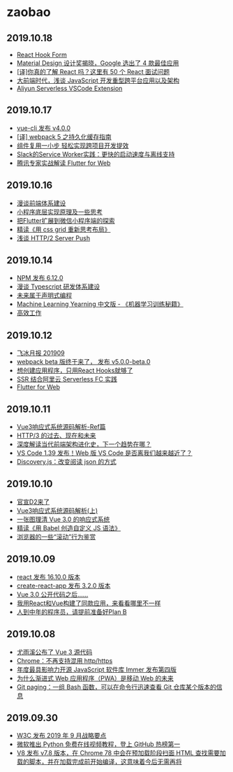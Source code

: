 # zaobao

## 2019.10.18

- [React Hook Form](https://react-hook-form.com/)
- [Material Design 设计奖揭晓，Google 选出了 4 款最佳应用](https://sspai.com/post/56961)
- [[译]你真的了解 React 吗？这里有 50 个 React 面试问题](https://www.infoq.cn/article/VuXPJws1qlIw6brU0XvA)
- [大前端时代，浅谈 JavaScript 开发重型跨平台应用以及架构](https://www.infoq.cn/article/DgXjSezFsBPqWZIyTW9O)
- [Aliyun Serverless VSCode Extension](https://github.com/alibaba/serverless-vscode)

## 2019.10.17

- [vue-cli 发布 v4.0.0](https://github.com/vuejs/vue-cli/releases/tag/v4.0.0)
- [[译] webpack 5 之持久化缓存指南](https://mp.weixin.qq.com/s?__biz=MzIzOTkwMjM0OQ==&amp;mid=2247484139&amp;idx=1&amp;sn=c8cc5c07132114ecefb2d30896c8c44a&amp;)
- [组件复用一小步 轻松实现跨项目开发提效](https://www.infoq.cn/article/SShfOu7LauoNNdHTjgSp)
- [Slack的Service Worker实践：更快的启动速度与离线支持](https://mp.weixin.qq.com/s/NPy5HLp1uQUeiHvD-zAX6Q)
- [腾讯专家实战解读 Flutter for Web](https://mp.weixin.qq.com/s/-aOKZmm27MXUO67f4EVc_A)

## 2019.10.16

- [漫谈前端体系建设](https://zhuanlan.zhihu.com/p/28299873)
- [小程序底层实现原理及一些思考](https://zhuanlan.zhihu.com/p/81775922)
- [把Flutter扩展到微信小程序端的探索](https://zhuanlan.zhihu.com/p/85765631)
- [精读《用 css grid 重新思考布局》](https://zhuanlan.zhihu.com/p/86519309)
- [浅谈 HTTP/2 Server Push](https://zhuanlan.zhihu.com/p/26757514)

## 2019.10.14

- [NPM 发布 6.12.0](https://github.com/npm/cli/releases)
- [漫谈 Typescript 研发体系建设](https://zhuanlan.zhihu.com/p/86276764)
- [未来属于声明式编程](http://djyde.github.io/blog/declarative-programming-is-the-future/)
- [Machine Learning Yearning 中文版 - 《机器学习训练秘籍》](https://github.com/deeplearning-ai/machine-learning-yearning-cn)
- [高效工作](https://zhuanlan.zhihu.com/p/85428323)

## 2019.10.12

- [飞冰月报 201909](https://zhuanlan.zhihu.com/p/85999652)
- [webpack beta 版终于来了， 发布 v5.0.0-beta.0](https://github.com/webpack/webpack/issues/9802)
- [想创建应用程序，只用React Hooks就够了](https://mp.weixin.qq.com/s/c3ZEJa_NLpqUW16zkWZucw)
- [SSR 结合阿里云 Serverless FC 实践](https://zhuanlan.zhihu.com/p/86131581)
- [Flutter for Web](https://mp.weixin.qq.com/s/krR2XsDXvakMlZWbV-VvSg)

## 2019.10.11

- [Vue3响应式系统源码解析-Ref篇 ](https://zhuanlan.zhihu.com/p/85978064)
- [HTTP/3 的过去、现在和未来 ](https://www.infoq.cn/article/x80uOvcRyxVYw3KVusUm)
- [深度解读当代前端架构进化史，下一个趋势在哪？ ](https://mp.weixin.qq.com/s?__biz=MzUxMzcxMzE5Ng==&mid=2247492611&idx=1&sn=1cb8a1e8815bbc25710fef4a0959680f)
- [VS Code 1.39 发布！Web 版 VS Code 是否离我们越来越近了？](https://zhuanlan.zhihu.com/p/85662322)
- [Discovery.js：改变阅读 json 的方式 ](https://github.com/discoveryjs/discovery)


## 2019.10.10

- [官宣D2来了](https://mp.weixin.qq.com/s?__biz=Mzg4MjE5OTI4Mw==&amp;mid=2247483679&amp;idx=1&amp;sn=ddf6006d0374fb6ab14ff7cbcad3dbbe&amp;chksm=cf5b1e83f82c979530d822fd06dc54ab864bd8ef7e0acf59dc4d0f60811621b9b39c97de7157#rd)
- [Vue3响应式系统源码解析(上)](https://juejin.im/post/5d9c9a135188252e097569bd)
- [一张图理清 Vue 3.0 的响应式系统](https://jrainlau.github.io/#/article?number=20&title=一张图理清%20Vue%203.0%20的响应式系统)
- [精读《用 Babel 创造自定义 JS 语法》](https://juejin.im/post/5d9be731f265da5bbc3e879b)
- [浏览器的一些“滚动”行为鉴赏](https://juejin.im/post/5d75adfbe51d4561e84fcc9c)

## 2019.10.09

- [react 发布 16.10.0 版本](https://github.com/facebook/react/blob/master/CHANGELOG.md#16100-september-27-2019)
- [create-react-app 发布 3.2.0 版本](https://github.com/facebook/create-react-app/releases/tag/v3.2.0)
- [Vue 3.0 公开代码之后……](https://mp.weixin.qq.com/s/_9XaMyAv0NjJRvwKEEleuw)
- [我用React和Vue构建了同款应用，来看看哪里不一样](https://mp.weixin.qq.com/s/BnstpzWPtcErWzn-LjPL4A)
- [人到中年的程序员，请提前准备好Plan B](https://mp.weixin.qq.com/s/gZUf9nDgsMQIxfwzcvGoQg)

## 2019.10.08

- [尤雨溪公布了 Vue 3 源代码](https://github.com/vuejs/vue-next)
- [Chrome：不再支持混用 http/https](https://security.googleblog.com/2019/10/no-more-mixed-messages-about-https_3.html)
- [年度最具影响力开源 JavaScript 软件库 Immer 发布第四版](https://www.infoq.cn/article/113qcUPmJvvBUJq4dTWI)
- [为什么渐进式 Web 应用程序（PWA）是移动 Web 的未来](https://ymedialabs.com/progressive-web-apps)
- [Git paging：一组 Bash 函数，可以在命令行迅速查看 Git 仓库某个版本的信息](https://gist.github.com/hutusi/e4f32e2bcd8d53ec86de8254ab0d5127)

## 2019.09.30

- [W3C 发布 2019 年 9 月战略要点](https://www.w3.org/2019/09/w3c-highlights/)
- [微软推出 Python 免费在线视频教程，登上 GitHub 热榜第一](https://github.com/microsoft/c9-python-getting-started)
- [V8 发布 v7.8 版本，在 Chrome 78 中会在预加载阶段扫面 HTML 查找需要加载的脚本，并在加载完成前开始编译，这意味着今后无需再将 <script>写在 <body>结尾处了](https://v8.dev/blog/v8-release-78)
- [HTTP 3 对 Web 开发领域做出一些重大改进，主要以 UDP 取代 TCP，用于传输层](https://blog.cloudflare.com/http3-the-past-present-and-future/)
- [精读《robot 源码 - 有限状态机》](https://zhuanlan.zhihu.com/p/84644681)

## 2019.09.27

- [深度解读当代前端架构演进与趋势，上、下两篇](https://www.infoq.cn/article/AJ0S3IDEHyusNms0bTf1)
- [Node.js 基础服务 - 摸爬滚打才不负功名尘土](https://zhuanlan.zhihu.com/p/84176287)
- [京东：将Flutter扩展到微信小程序端的探索](https://mp.weixin.qq.com/s/Unox7RPZQsyxSiH04DiGtw)
- [JavaScript 实用的 Optional Chaining 新特性](https://dev.to/lampewebdev/the-most-outstanding-new-feature-in-javascript-you-need-to-know-about-optional-chaining-2pg2)
- [关于渐进式Web应用，你需要了解的所有事](https://mp.weixin.qq.com/s/Z7SYfxzqPI11jYtV-VmGEg)

## 2019.09.25

- [react-router 发布 v5.1.0，提供了 hooks 接口，为升 6 做准备](https://github.com/ReactTraining/react-router/releases/tag/v5.1.0)
- [React 中的状态自动保存KeepAlive](https://zhuanlan.zhihu.com/p/82700889)
- [前端工程实践之可视化搭建系统](https://juejin.im/post/5d8774bff265da03ae78b2a1)
- [开源一文多发平台 ArtiPub，让文章随处可阅](https://www.v2ex.com/t/602779)
- [electron/fiddle： The easiest way to get started with Electron](https://github.com/electron/fiddle)

## 2019.09.24

- [微前端说明书](https://zhuanlan.zhihu.com/p/82051427)
- [漫画：什么是中台](https://mp.weixin.qq.com/s/rF7_xJBq4NJP6CmkW3HPpQ)
- [如何加快 Node.js 应用的启动速度，实现分钟到毫秒的转化](https://mp.weixin.qq.com/s/tbK63erZgMy5-RbhbAWgrw)
- [cURL 项目作者 Stenberg：开源项目的维护者是否应该无偿提供任何支持](https://www.infoq.cn/article/FUzeKSre1mv9iAJ4FRTR)
- [通过命令行观看 NBA](https://github.com/xxhomey19/nba-go)

## 2019.09.23

- [前端微服务在字节跳动的落地之路](https://www.infoq.cn/article/yuWiaiui6C18Od5uZiuF)
- [100 行代码实现 Promises/A+ 规范](https://mp.weixin.qq.com/s/qdJ0Xd8zTgtetFdlJL3P1g)
- [React遭遇V8性能崩溃的故事](https://mp.weixin.qq.com/s/MB6ZtCG231sp84Q7XE49Xg)
- [Profile a React App for Performance](https://kentcdodds.com/blog/profile-a-react-app-for-performance)
- [QCon 前端参会分享](https://www.infoq.cn/article/tDrRy7NSmho4FzaYP0AI)


## 2019.09.19

- [Remax - 使用真正的React 构建小程序](https://zhuanlan.zhihu.com/p/79788488)
- [[译] JavaScript 的未来是模块化?](https://www.infoq.cn/article/vRf3vuKkH67w2zQlF0jB)
- [[译]摆脱JS框架，5年web组件开发经验总结](https://mp.weixin.qq.com/s/YiCuPLbhaRVOmU54A7_r4g)
- [Visual Studio Code有哪些工程方面的亮点](https://zhuanlan.zhihu.com/vs-code)
- [软件架构指南](https://martinfowler.com/architecture/)

## 2019.09.18

- [【干货】工业聚子在 GitHub 中国首场官方见面会上的分享《打破框架的范式之争》](https://mp.weixin.qq.com/s/0YuYBqD2qWf_EgKMbow1dw)
- [浅入 React16/Fiber Part4 Concurrent Mode](https://zhuanlan.zhihu.com/p/82563945)
- [精读《React Hooks 最佳实践》](https://zhuanlan.zhihu.com/p/81752821)
- [2019 年谷歌开发者大会参与感](https://juejin.im/post/5d80a9e751882507ba2267bf)
- [Web验证的过去现在与未来](https://juejin.im/post/5d80122f51882571ed61f591)


## 2019.09.17

- [前端工程化：Docker、k8s、Serverless ](https://zhuanlan.zhihu.com/p/81735067)
- [重读Redux源码的感悟 ](https://zhuanlan.zhihu.com/p/80686394)
- [王者之战，下一代高性能跨平台 UI 渲染引擎 ](https://mp.weixin.qq.com/s?__biz=MzIyMjQ0MTU0NA==&mid=2247491762&idx=2&sn=20e7430a1184f5069a01ef412dc2e7b8)
- [[译]什么是真正的10x工程师？ ](https://mp.weixin.qq.com/s?__biz=MzUxMzcxMzE5Ng==&mid=2247492501&idx=1&sn=efb7e795fbefe3bf1ec5e71772736109)
- [2019中国用户体验行业调查报告 ](https://cdc.tencent.com/2019/09/09/2019中国用户体验行业调查报告/)

## 2019.09.16

- [iceworks 问卷调查，欢迎大家填写](https://survey.taobao.com/apps/zhiliao/BG40bHNCK)
- [【译】W3C 首次发布小程序标准化白皮书](https://www.infoq.cn/article/EYWyxH5KcN0erxYkMLvG)
- [immer 发布 v4 版本](https://github.com/immerjs/immer/releases)
- [GitHub Actions 入门教程](http://www.ruanyifeng.com/blog/2019/09/getting-started-with-github-actions.html)
- [通过代码实现 Array 方法来真正理解它们](https://blog.logrocket.com/understand-array-methods-by-implementing-them/)

## 2019.09.11

- [Chrome 76 现已发布：PWA 安装，更隐秘的隐身模式和扩展跟踪](https://www.infoq.cn/article/6tEjo3hZP1lPDHSHHyQm)
- [怎么制定前端协作规范](https://juejin.im/post/5d3a7134f265da1b5d57f1ed)
- [简明 JavaScript 函数式编程](https://musicfe.dev/javascript-functional-programming-quickstart/)
- [前端理解依赖注入(控制反转)](https://segmentfault.com/a/1190000020320255)
- [民工哥的十年故事](https://segmentfault.com/a/1190000020318139)


## 2019.09.10

- [The Most Popular Programming Languages of 2019](https://blog.newrelic.com/technology/most-popular-programming-languages-of-2019/)
- [react-static：A progressive static site generator for React](https://github.com/react-static/react-static/tree/master/)
- [精读《React Hooks 最佳实践](https://juejin.im/post/5d75ae7a6fb9a06b0f2407e8)
- [MVVM 框架的数据状态管理的发展与探索](https://github.com/farzer/blog/issues/1)
- [npm 沦为金钱工具背后的故事](https://www.infoq.cn/article/LH0voRP3u0mpJmIMmOPT)


## 2019.09.09

- [Web Components最新更新，支持 React.js 和 Stencil.js 来构建 Web Components，截止目前总计 18 个库都支持构建 Web 组件](https://webcomponents.dev)
- [Babel 7.6.0 发布，该版本主要有两点特性值得关注：支持私有静态访问器；Parser 支持 V8 内在函数语法](https://babeljs.io/blog/2019/09/05/7.6.0)
- [Vue PWA：使用 Nuxt 的渐进式 Web 应用程序示例](https://snipcart.com/blog/vue-pwa)
- [Chakra UI，作者 Segun Adebayo 创建了 40 多个可组合且可访问的组件，可以帮助开发者快速创建 React 应用程序和网站](https://mp.weixin.qq.com/s/gGtSc0ikq3V1k7TSgcovuw)
- [React Rally 2019](https://www.youtube.com/playlist?list=PLUD4kD-wL_zaXhR4KU1CkUSIzh1TrvnzA#reactrally2019)

## 2019.09.06

- [useEffect Hook 是如何工作的](https://github.com/qq449245884/xiaozhi/issues/107)
- [Webpack 5 升级实验](https://zhuanlan.zhihu.com/p/81122986)
- [前端开发已进入深水区](https://www.yuque.com/sxc/front/kvokg4)
- [Vue3.0 - Composition API 在真实业务中的尝鲜姿势](https://juejin.im/post/5d6e4986518825267a756a8d)
- [如何设计简洁、直观的前端架构](https://mp.weixin.qq.com/s/6Is-2aqDuCXLE1XUNpXDvQ)

## 2019.09.05

- [飞冰月报 201908](https://zhuanlan.zhihu.com/p/81096582)
- [【译】不要再问我React Hooks能否取代Redux了](https://juejin.im/post/5d6f6827f265da039135343b)
- [【译】漫画详解：WebAssembly 与所有语言的互操作](https://www.infoq.cn/article/bc0fZGhd9S6FMM03pMbi)
- [基于Vue的表单设计器，让表单开发简单而高效](https://github.com/GavinZhuLei/vue-form-making)
- [How to implement useState with useReducer](https://kentcdodds.com/blog/how-to-implement-usestate-with-usereducer/)


## 2019.09.04

- [TypeScript 3.6 发布，支持给生成器函数推断/定义出 next 函数的参数类型以及迭代出的 value 类型，修正数组的扩展运算符使其更符合标准](https://devblogs.microsoft.com/typescript/announcing-typescript-3-6/)
- [Chrome 意欲实现 Import Maps 提案，该提案允许控制 JavaScript 导入语句和 import() 表达式获取包的 URL](https://docs.google.com/document/d/1vFQzbmxg9ilpg8CT_P8roEYcpTfZ06Q5N4J9-ZQqqZo/edit#)
- [ndb： GoogleChromeLabs 出品的基于 Chrome DevTools 的 Node.js 调试工具，大大提升了调试体验](https://github.com/GoogleChromeLabs/ndb)
- [前端该如何准备数据结构和算法](https://juejin.im/post/5d5b307b5188253da24d3cd1)
- [京东技术中台的Flutter实践之路](https://mp.weixin.qq.com/s/5cmYG_WzyQKlnPNhpsd0oQ)


## 2019.09.03

- [The story of a V8 performance cliff in React](https://v8.dev/blog/react-cliff)
- [谈谈React事件机制和未来(react-events)](https://zhuanlan.zhihu.com/p/78669634)
- [Node.js 十年](https://zhuanlan.zhihu.com/p/70692151)
- [重构系列，什么时候需要进行代码重构](https://juejin.im/post/5d6695f051882554e26201d2)
- [AST 与前端工程化实战](https://zhuanlan.zhihu.com/p/77696194)

## 2019.09.02

- [React Hooks 免费视频教程](https://juejin.im/post/5d6383d0f265da03b638b919)
- [零配置的 Jest GUI 工具](https://github.com/Raathigesh/majestic/?pix=z_0_0)
- [GGEditor： 基于 G6 和 React 的可视化图编辑器](https://github.com/alibaba/GGEditor)
- [如何加快 Node.js 应用的启动速度](https://fed.taobao.org/blog/2019/08/23/speed-node-start-time/)
- [bit： Easily share code between projects with your team](https://github.com/teambit/bit)

## 2019.08.30

- [React 路由鉴权](https://juejin.im/post/5d6352116fb9a06ae8361932)
- [从多线程到 Event Loop 全面梳理](https://juejin.im/post/5d5b4c2df265da03dd3d73e5)
- [使用 Whistle 作为你的 Web 调试工具](https://zhuanlan.zhihu.com/p/79037633)
- [axio s如何利用 promise 无痛刷新 token](https://segmentfault.com/a/1190000020210980)
- [Vue.js 源码解析](https://github.com/answershuto/learnVue)

## 2019.08.29

- [Vue CLI 发布 v4.0.0-rc.0](https://github.com/vuejs/vue-cli/releases/tag/v4.0.0-rc.0)
- [微软提出CSS Modules V1 ：通过import语句将CSS模块导入到组件中](https://mp.weixin.qq.com/s/ek8fNDG1INj7JMqCyApCqg)
- [滴滴跨端框架 Chameleon 1.0 正式发布](https://mp.weixin.qq.com/s/kl9JwiS5_IHIZUAW-hPJBQ)
- [NodeGUI 用于使用 JavaScript 和类 CSS 构建跨平台本机桌面应用程序](https://github.com/nodegui/nodegui)
- [date-fns：提供了最全面的工具集，用于在浏览器和 Node.js 中操作 JavaScript 日期](https://github.com/date-fns/date-fns)


## 2019.08.28

- [飞冰团队基于 Hooks 的轻量级状态管理方案 icestore](https://zhuanlan.zhihu.com/p/80065802)
- [Vue 最新动态：基于函数的组件 API 提议被拒绝，尤雨溪发布了重新设计的 Function-API RFC，现在被称为 Composition API](https://news.vuejs.org/issues/154)
- [npm 发布 v6.11.0 版本，从本版本开始，npm 永远不在 root 权限文件夹之外的地方创建 root 权限文件](https://blog.npmjs.org/post/187146797665/release-6110)
- [React 核心作者 Dan Abramov 在采访中谈论 React 的下一步计划](https://kentcdodds.com/chats-with-kent-podcast/seasons/01/episodes/a-rundown-of-whats-next-for-react-with-dan-abramov)
- [phodal 工作、五年的自我总结，很值得读一下](https://zhuanlan.zhihu.com/p/72815103)


## 2019.08.27

- [阮一峰：任正非管理思想](http://www.ruanyifeng.com/blog/2019/08/ren-zhengfei.html)
- [NoahV | 百度智能运维前端框架开源](https://mp.weixin.qq.com/s?__biz=MzUyMzA3MTY1NA==&mid=2247485193&idx=1&sn=3989d168bfa0cebc5dc02a95c999b15c)
- [SEIN.js 致力于打造一个专业的多平台（目前已支持Web、小程序、小游戏，未来还会更多）的3D游戏开发解决方案](http://seinjs.com/)
- [Fusion.js, Uber’s open source universal web framework](https://github.com/fusionjs/fusionjs)
- [Remax - 使用真正的 React 构建小程序](https://zhuanlan.zhihu.com/p/79788488)

## 2019.08.26

- [Using Native JavaScript Modules in Production Today](https://philipwalton.com/articles/using-native-javascript-modules-in-production-today/)
- [2019TLC 大会精彩回顾](https://juejin.im/post/5d5e37a551882513cb48fb38)
- [最常见的 Git 问题和操作清单汇总](https://juejin.im/post/5d5d61e96fb9a06ace5254bd)
- [应用中的撤销与重做](https://zhuanlan.zhihu.com/p/43743782)
- [postwoman：API request builder](https://github.com/liyasthomas/postwoman)



## 2019.08.24

- [[译] 不要再滥用 useMemo 了！你应该重新思考 Hooks memoization](https://www.infoq.cn/article/mM5bTiwipPPNPjhjqGtr)
- [[译] 如何使用 React hooks 获取 api 接口数据](https://juejin.im/post/5d5cbf545188253f64390569)
- [React 应用设计之道 - curry 化妙用](https://zhuanlan.zhihu.com/p/35833143)
- [ESLint 在中大型团队的应用实践](https://zhuanlan.zhihu.com/p/76697446)
- [前端插拔式 SPA 应用架构实现方案](https://zhuanlan.zhihu.com/p/78428701)


## 2019.08.22

- [分享] [工业聚：响应式 React Hooks 状态管理库——Bistate 介绍](https://mp.weixin.qq.com/s/9i2y_-00P-OTBJLomo_Qwg)
- [分享] [前端物料中台建设](https://juejin.im/post/5d5b542e6fb9a06acb3ea2b0)
- [分享] [SwiftUI：Better apps. Less code.](https://mp.weixin.qq.com/s/OxoBNUt4fExljj1zLQvBbA)
- [分享] [the-art-of-command-line 命令行的艺术](https://github.com/jlevy/the-art-of-command-line/blob/master/README-zh.md)
- [开源] [useAuth：向 React 应用添加身份验证的最简单方法](https://github.com/Swizec/useAuth)


## 2019.08.21

- [分享] [the road to webpack](https://mp.weixin.qq.com/s/il-W1A2Br9cEeIC9AWlv-A)
- [分享] [Deep In React之浅谈 React Fiber 架](https://mp.weixin.qq.com/s/26h37gBOw2gjZ4ry3AYI6A)
- [分享] [VSCode原理解析 - 断点调试](https://fed.taobao.org/blog/2019/08/15/vscode-debug-source-analyse/)
- [分享] [后端开发实践系列——事件驱动架构(EDA)编码实践](https://mp.weixin.qq.com/s/cAAfOQAyU4DPlPG460OKaw)
- [开源] [A list of funny and tricky JavaScript examples](https://github.com/denysdovhan/wtfjs)

## 2019.08.20

- [分享] [GitHub免费支持CI/CD了，开发测试部署高度自动化，支持各种语言](https://mp.weixin.qq.com/s/CxblbkhfP82CzRQ_0ttlFw)
- [分享] [探究 React Work Loop 原理](https://zhuanlan.zhihu.com/p/74344654)
- [开源] [hiui：小米开源的一个面向中后台系统的前端组件库](https://github.com/XiaoMi/hiui)
- [开源] [gatsby：Build blazing fast, modern apps and websites with React](https://github.com/gatsbyjs/gatsby)
- [工具] [FreeMyDesktop：一键隐藏 Mac 桌面所有文件](http://www.valentinourbano.com/Free-my-desktop-mac-app.html)

## 2019.08.19

- [发布] [React DevTools@4.x 支持 hooks 调试](https://reactjs.org/blog/2019/08/15/new-react-devtools.html)
- [技术] [GraphQL-BFF：微服务背景下的前后端数据交互方案](https://www.infoq.cn/article/8CTAakhd*EsUtwqIcGNl)
- [技术] [Visual Studio Code有哪些工程方面的亮点](https://zhuanlan.zhihu.com/p/35303567)
- [技术] [阿里小程序的一云多端](https://zhuanlan.zhihu.com/p/67380673)
- [工具] [beautiful.ai：高大上的 PPT 制作工具](https://www.beautiful.ai)


## 2019.08.16

- [发布] [小程序云开发即将发布实时数据推送服务](https://mp.weixin.qq.com/s/yvA12esdLrMFBGvklq305A)
- [分享] [为什么Flutter还不是最成熟的跨端框架？](https://mp.weixin.qq.com/s/DlzY6qxFC8UnmvnJJtMXTQ)
- [分享] [微前端解决方案](https://zhuanlan.zhihu.com/p/78362028)
- [分享] [微信小程序支持 webP 的 WebAssembly 方案](https://www.infoq.cn/article/Mqt8oOtSwDW-Wf0iQBji)
- [工具] [reactide：React Web 应用程序开发的第一个专用IDE](https://github.com/reactide/reactide)

## 2019.08.15

- [报告] [2019 中国互联网企业百强榜单发布：“ATB”领跑，字节跳动挺进前十，小米跌至第十五](https://www.infoq.cn/article/k3-zAJwz8S7w4JBCEwuq)
- [分享] [Serverless 掀起新的前端技术变革](https://github.com/nodejh/nodejh.github.io/issues/49)
- [分享] [Serverless 架构应用开发指南](https://serverless.ink)
- [类库] [VvvebJs：Drag and drop website builder javascript library](https://github.com/givanz/VvvebJs)
- [工具] [21个React开发神器](https://zhuanlan.zhihu.com/p/78051039)

## 2019.08.14

- [分享] [GMTC 北京 2019 大会 PPT 可下载了](https://gmtc.infoq.cn/2019/beijing/schedule)
- [分享] [如何写复杂业务代码](https://mp.weixin.qq.com/s/pdjlf9I73sXDr30t-5KewA)
- [技术] [ReactRouter V5 免费图文视频教程](https://juejin.im/post/5d50dd4ff265da039a2879cd)
- [技术] [What’s new in ES2019](https://blog.tildeloop.com/posts/javascript-what’s-new-in-es2019)
- [产品] [字节跳动的B计划](https://mp.weixin.qq.com/s/_J1VcpAR5tlQmS5it_sUxA)


## 2019.08.13

- [会议] [2019 Google 中国开发者大会报名](https://mp.weixin.qq.com/s?__biz=MzAwODY4OTk2Mg==&mid=2652050101&idx=1&sn=c4fc3a6e7780daf4dbbc49b01d7c5204)
- [趋势] [[译]WebAssembly - JS 的未来和 Web 多语言开发](https://juejin.im/post/5d4b17b0f265da03c926e436)
- [分享] [抖音研发实践：基于二进制文件重排的解决方案 APP启动速度提升超15%](https://mp.weixin.qq.com/s/Drmmx5JtjG3UtTFksL6Q8Q)
- [工具] [Worklog 是一个 Chrome 插件，安装后可以追踪你在不同网站上花费的时间](https://worklogtracker.com/)
- [工具] [基于命令行 UI 的 docker 管理工具](https://github.com/jesseduffield/lazydocker)

## 2019.08.12

- [发布] [React v16.9.0 and the Roadmap Update](https://reactjs.org/blog/2019/08/08/react-v16.9.0.html)
- [趋势] [再看 2019 大前端技术趋势，Web OS 概念正落地 ](https://developer.aliyun.com/article/711504)
- [分享] [Serverless For Frontend 前世今生](https://www.yuque.com/egg/nodejs/sff-history)
- [分享] [被验证过的 Code Review 最佳实践](https://mp.weixin.qq.com/s/0SmjPOmil5PitGlTu5dk7A)
- [分享] [[译]摆脱JS框架，5年web组件开发经验总结](https://mp.weixin.qq.com/s?__biz=MzUxMzcxMzE5Ng==&mid=2247492121&idx=1&sn=866af57bc412fa277e28721e0d486168)

## 2019.08.09

- [翻译] [可靠 React 组件设计的7个准则之封装](https://juejin.im/post/5d4c329e51882511ed7c203f)
- [分享] [「2019 JSConf.Asia - 尤雨溪」在框架设计中寻求平衡](https://juejin.im/post/5d45be46f265da03cf7a70d7)
- [技术] [React虚拟DOM原理追踪(动画教程)](https://mp.weixin.qq.com/s/a2683YYckNrFkNmC9SbA6w)
- [技术] [干货 | 万字长文全面解析GraphQL，携程微服务背景下的前后端数据交互方案](https://mp.weixin.qq.com/s/PovMmO6ddcpBO5A2WtY89Q)
- [技术] [一种让小程序支持JSX语法的新思路](https://mp.weixin.qq.com/s/mN7RGJ72M9PPEIUeBdZ9Jw)

## 2019.08.08

- [技术选型背后的思考](https://mp.weixin.qq.com/s/7my0Us3wVpQTvHY6l-ZPwg)
- [编程语言趋势预测：Rust 将成为主流，React 继续统治编程世界](https://www.infoq.cn/article/E7vufGSsFvp-WiUFPtgv)
- [Serverless 系列文章](https://www.infoq.cn/article/s101GtcCV05_2AgKo8GD)
- [Vue.js 在复杂信息流场景下的实践](https://mp.weixin.qq.com/s/i6m-rgb5a2NKc4EeVMtTng)
- [有赞零售财务中台架构设计与实践](https://www.infoq.cn/article/gsrLV_4pZ6NIOAPLT5Qt)

## 2019.08.06

- [分享] [互联网公司的 “中台” 战略](https://mp.weixin.qq.com/s/MrCVpQPsMJcnk_LD0ghURg?from=groupmessage&isappinstalled=0)
- [分享] [2019谷歌I/O大会上提出的JavaScript新特性](https://mp.weixin.qq.com/s/Zz7y7wQ-oLe06VoGxyNR-g)
- [分享] [漫画讲技术/CSS系列漫画教程](https://juejin.im/post/5d4703b5f265da03df5ef698)
- [分享] [三步调试 webpack 编译慢的原因](https://samsaccone.com/posts/why-is-my-webpack-build-slow.html)
- [工具] [分析浏览器插件对性能的影响](https://github.com/treosh/exthouse)

## 2019.08.05

- [分享] [我在做前端构建过程中的思考](https://zhuanlan.zhihu.com/p/74381415)
- [分享] [2019 年大前端技术趋势分析](https://www.infoq.cn/article/uQjaf_dAHm6viAXsuxzI)
- [分享] [GraphQL-BFF：微服务背景下的前后端数据交互方案](https://www.weibo.com/ttarticle/p/show?id=2309404398215846821987)
- [文章] [npm 官宣：未来将支持 monorepo 特性，带来源码管理新姿势](https://blog.npmjs.org/post/186494959890/monorepos-and-npm)
- [文章] [Node.js 12：服务端 JavaScript 的未来](https://blog.logrocket.com/node-js-12/)

## 2019.08.02

- [发布] [Electron 6.0.0 发布了，带来 4 项重大改进](https://github.com/electron/electron/releases/tag/v6.0.0)
- [报告] [The State of CSS 2019: Technologies 从调查报告上看 CSS 的世界还是很碎片化的](https://2019.stateofcss.com/technologies)
- [分享] [Serverless，将给前端发展带来大变革的技术](https://mp.weixin.qq.com/s/ooX7uMFjxFfSai9URo6kYw)
- [分享] [前端路上的思考](https://www.infoq.cn/article/bLJfJg5_Eq2yOlW5VBaP)
- [分享] [微前端：未来前端开发的新趋势，总计 4 篇](https://github.com/xitu/gold-miner/blob/master/TODO1/micro-frontends-1.md)

## 2019.08.01

- [鸡汤] [马化腾凌晨4点看产品马云一年飞行1000小时成年人的牛逼谈何容易](https://mp.weixin.qq.com/s/V-2NfgbqxjAe9RhNlOGSLA)
- [产品] [Gitpod - Online IDE for GitHub ](https://www.gitpod.io/)
- [文章] [Remote SSH access with Visual Studio Code](https://code.visualstudio.com/blogs/2019/07/25/remote-ssh)
- [文章] [React Hooks会取代Redux吗 - InfoQ](https://www.infoq.cn/article/EzeULAM0q8uZeJTWy*rH)
- [文章] [领域驱动设计在前端中的应用](https://github.com/Vincedream/ddd-fe-demo)
